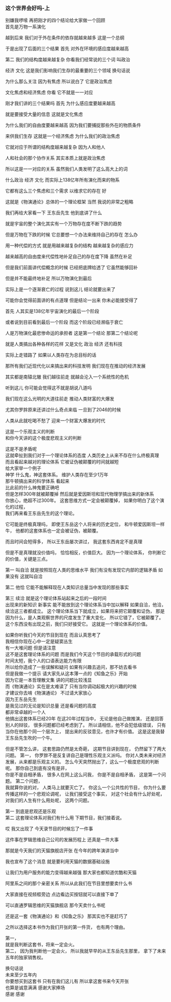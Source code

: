 ### 这个世界会好吗-上






  

别嫌我啰嗦
再把刚才的四个结论给大家做一个回顾  
首先是万物一系演化

越到后来  我们对于外在条件的依存就越来越多  这是一个总纲

于是出现了后面的三个结果  首先  对外在环境的感应度越来越高

第二  我们的结构度越来越复杂  你看我们经常说的三个词  叫政治

经济  文化  这是我们影响我们生存的最重要的三个领域  换句话说

为什么那么关注  因为有焦虑  所以说白了  它是政治焦虑

文化焦虑和经济焦虑  你看  它不就是一一对应

刚才我们讲的三个结果吗  首先  为什么感应度要越来越高

就是要接受大量的信息  这就是文化焦虑

为什么我们的自由度要越来越高  因为我们要捕捉那些外在的物质条件

来供我们生存  这就是一个经济焦虑  为什么我们的政治焦虑

它就对应于所谓的结构度越来越复杂  因为人和他人

人和社会的那个协作关系  其实本质上就是政治焦虑

所以这是一一对应的关系  虽然我们人类发明了这么高大上的词

什么政治  经济  文化  而实际上138亿年所有演化而来的物系

它都有这么三个焦虑和三个需求  以维求它的存在  好

这就是《物演通论》总体的一个理论框架  当然  我说的非常之粗略

我们再给大家看一下  王东岳先生  他到底讲了什么

就是宇宙的整个演化其实有一个万物存在度不断下跌的趋势

但是万物在下跌的时候  它总要想一个办法来维持自己的存在  怎么办

用一种代偿的方式  就是用越来越复杂的结构  越来越复杂的感应力

越来越高的自由度来代偿性地补足自己的存在度下降  虽然在补足

但是我们前面讲代偿概念的时候  已经把底牌给透了  它虽然能够回补

但是并不能最终地补足  所以万物演化到最后

实际上是一个逐渐衰亡的过程  说到这儿  结论就要出来了

可能你会觉得前面讲的有点道理  但是结论一出来  你未必能接受得了

首先  人其实是138亿年宇宙演化的最后一个阶段

或者说到目前看到最后一个阶段  而这个阶段已经濒临于衰亡

人是万物演化最悲惨命运的承担者  这是第一个结论  那第二个结论呢

就是人类搞出各种各样的花样  又是文化  政治  经济  还有科技

实际上走错路了  如果以人类存在为总目标的话

那所有我们近现代化以来搞出来的科技发明  我们现在在推动的经济发展

其实都是南辕北辙  我们越往前走  就越会沦入一个系统性的危机

听到这儿  你可能会觉得这不就是胡说八道吗

我们现在这么光明的大道往前走  推动人类财富的大爆发

尤其你罗胖原来还讲过什么奇点来临  一旦到了2046的时候

人类从此就吃喝不愁了  迎来一个财富大爆发的时代

这是一个乐观主义的判断  
和你今天讲的这个极度悲观主义的判断

这是不是矛盾呢  
这就牵扯到我们对于一个理论体系的态度
人类历史上从来不存在什么终极真理  
而且看起来越对的理论体系
它被证伪被颠覆的时间就越短  
给大家举一个例子  
神学  什么鬼，神这套体系。
维护人类存在至少1万年  
那牛顿搞出来的科学体系
看起来  
比此前的什么神鬼要正确吧  
但是怎样300年就被颠覆掉
然后就是爱因斯坦和现代物理学搞出来的新体系  
你放心，绝超不过300年。
这套思维方式一定会被颠覆掉，
如果你明白了这个演化的过程，  
我们再来看王东岳先生的这个理论。

它可能是终极真理吗，
即使王东岳这个人将来的历史定位，
和牛顿爱因斯坦一样牛，
他都的这套体系也一定会被证伪，被颠覆。

而且时间会短得多，
所以王东岳屡次讲过，
我这套东西肯定不是真理

但是不是真理就没价值吗，
恰恰相反，价值巨大。
因为一个理论体系，
你判断它的价值，关键是三点。

第一  叫自洽
就是按照现在人类的思维水平  我们有没有发现它内部的逻辑矛盾
如果没有  这就叫自洽  

第二  他恰
它能不能解释现在人类知识总量当中发现的那些事实  

第三  续洽
就是这个理论体系站起来之后的一段时间  
出现来的新知识  新事实
能不能放到这个理论体系当中加以解释 
如果自洽，他洽，续洽这三者都成立。
这个理论体系当下就成立，如果将来把它颠覆和证伪，
那是因为什么，是人类观察世界的尺度发生了重大变化，
所以它错了，它被颠覆了。
这个东西没有出现之前，我们只好接受它。
这就是一个理论体系的价值。

如果你听我们今天的节目到现在
而且认真思考了  
我相信你现在心中一定是疑窦丛生  
有一大堆问题
但是请注意  
这不是这套理论体系的问题
而是我们今天这个节目的承载形式的问题   
时间太短，我个人的口语表达能力有限  
所以给你造成了一些误解和疑问
如果有兴趣去追问，那不妨去看书  
但是我做一个提示
请大家先从这本薄一点的《知鱼之乐》开始  
因为它是一本哲理散文集
讲的问题比较浅显  
而《物演通论》实在是太难读了
只有当你调动起极大的兴趣的时候  
才建议你去啃《物演通论》
不过请大家放心  
因为王东岳先生  
是我见过的无论是知识总量
还是看问题的高度  
都非常卓越的一个人  
他搞出这套体系已经20年
在这20年过程当中，
无论是他自己做推演，
还是回答别人的辩驳，
很多问题都已经考虑到了。
所以请相信，他不会犯低级错误，
只有当你在他那个同一个层次上，
提出来的反驳意见，也许才有价值。
这是这是我替王东岳先生吹的一个牛。

但是不管怎么讲，
这套思路仍然是太奇葩，
这期节目讲到现在，
仍然留下了两大问题。
第一，
你罗胖不是反复讲自己是理性乐观主义派吗。
你对人类未来对经济发展，从来都是乐观主义的。
怎么今天突然抛出了，这么一个极度悲观的判断呢。
那你自己到底有没有是非，  
你是不是自相矛盾，
很多人在网上这么问我，
你是不是自相矛盾，
这是第一个问题。
第二个问题，  
我就算你说的对，
人类马上就要灭亡了。
你这么一个公共性的节目，
你为什么要传播这样的一个悲观论调呢，
让我们接受这个事实，
对这个社会有什么好处呢，
对我们的人生有什么用处呢，
这两个问题。

第一  到底是悲观还是乐观  
第二  这套理论体系对我们有什么用
下期节目，我们接着说。  

哎  我又出现了  今天录节目的时候忘了一件事

这件事在罗辑思维自己公司的发展历程上  还真是一件大事

那就是今天我们的天猫旗舰店开张  在今年的跨年演讲当中

我也宣布了这个消息  就是要利用天猫的数据基础设施

让我们为用户服务的能力变得越来越强  那大家也都知道优酷和天猫

阿里系之间的那个亲密关系  所以从此我们在节目里想要卖什么书

大家直接在视频框旁边  点边看边买按钮就可以直接下单了

可以直通罗辑思维的天猫旗舰店  那今天卖什么书呢

还是这一套《物演通论》和《知鱼之乐》  那其实也不是赶巧了

之所以选择这本书作为我们开张的第一件货，
也有两个理由。

第一，  
就是我判断这套书，将来一定会火。  
第二， 
因为我判断他一定会火，
所以我就早早的从王东岳先生那里，
拿下了未来五年的独家销售权。

换句话说  
未来至少五年内  
你要想买到这套书 
只有在我们这儿有
所以拿这套书来今天开张  
也算是诚意满满
感谢大家捧场  
感谢  感谢